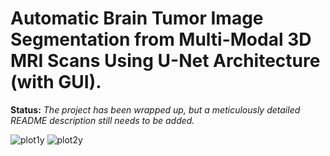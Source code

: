 # Automatic Brain Tumor Image Segmentation from Multi-Modal 3D MRI Scans Using U-Net Architecture (with GUI).


**Status:**   _The project has been wrapped up, but a meticulously detailed README description still needs to be added._



![plot1y](https://user-images.githubusercontent.com/111432785/234022661-d6e2abab-c5cf-4d70-9bdd-d54585c2d3d0.png)
![plot2y](https://user-images.githubusercontent.com/111432785/234022737-db71506e-0fc6-4447-a6c4-bc405c44cc4a.png)
